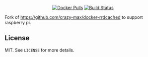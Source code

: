 <p align=center>
<a href="https://hub.docker.com/r/jbattersby/rrdcache/"><img src="https://img.shields.io/docker/pulls/jbattersby/rrdcache.svg?style=flat-square" alt="Docker Pulls"></a>
<a href="https://travis-ci.org/jamesbattersby/docker-rrdcached-raspberry-pi"><img src="https://travis-ci.org/jamesbattersby/docker-rrdcached-raspberry-pi.svg?branch=master" alt="Build Status"></a>
</p>

Fork of https://github.com/crazy-max/docker-rrdcached to support raspberry pi.

## License

MIT. See `LICENSE` for more details.
